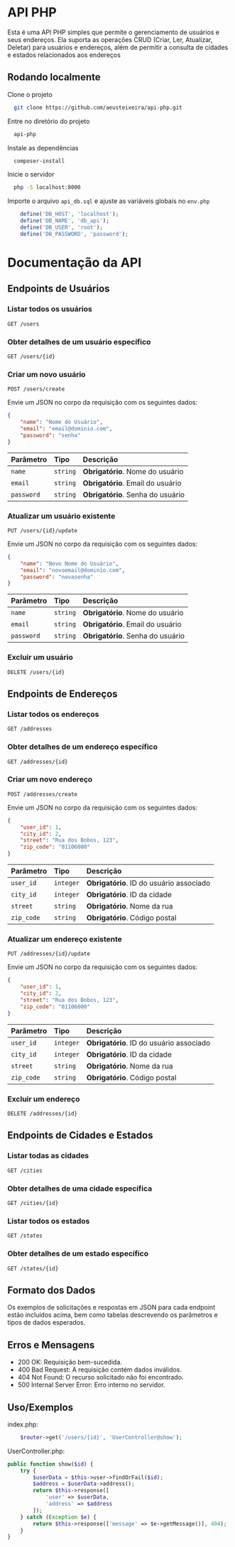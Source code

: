
# API PHP

Esta é uma API PHP simples que permite o gerenciamento de usuários e seus endereços. Ela suporta as operações CRUD (Criar, Ler, Atualizar, Deletar) para usuários e endereços, além de permitir a consulta de cidades e estados relacionados aos endereços


## Rodando localmente

Clone o projeto

```bash
  git clone https://github.com/aeusteixeira/api-php.git
```

Entre no diretório do projeto

```bash
  api-php
```

Instale as dependências

```bash
  composer-install
```

Inicie o servidor

```bash
  php -S localhost:8000
```

Importe o arquivo `api_db.sql` e ajuste as variáveis globais no `env.php`

```php
    define('DB_HOST', 'localhost');
    define('DB_NAME', 'db_api');
    define('DB_USER', 'root');
    define('DB_PASSWORD', 'password');
```
# Documentação da API

## Endpoints de Usuários

### Listar todos os usuários
```http
GET /users
```

### Obter detalhes de um usuário específico
```http
GET /users/{id}
```

### Criar um novo usuário
```http
POST /users/create
```
Envie um JSON no corpo da requisição com os seguintes dados:

```json
{
    "name": "Nome do Usuário",
    "email": "email@dominio.com",
    "password": "senha"
}
```

| Parâmetro | Tipo | Descrição |
| :--- | :--- | :--- |
| `name` | `string` | **Obrigatório**. Nome do usuário |
| `email` | `string` | **Obrigatório**. Email do usuário |
| `password` | `string` | **Obrigatório**. Senha do usuário |

### Atualizar um usuário existente
```http
PUT /users/{id}/update
```
Envie um JSON no corpo da requisição com os seguintes dados:

```json
{
    "name": "Novo Nome do Usuário",
    "email": "novoemail@dominio.com",
    "password": "novasenha"
}
```

| Parâmetro | Tipo | Descrição |
| :--- | :--- | :--- |
| `name` | `string` | **Obrigatório**. Nome do usuário |
| `email` | `string` | **Obrigatório**. Email do usuário |
| `password` | `string` | **Obrigatório**. Senha do usuário |

### Excluir um usuário
```http
DELETE /users/{id}
```

## Endpoints de Endereços

### Listar todos os endereços
```http
GET /addresses
```

### Obter detalhes de um endereço específico
```http
GET /addresses/{id}
```

### Criar um novo endereço
```http
POST /addresses/create
```
Envie um JSON no corpo da requisição com os seguintes dados:

```json
{
    "user_id": 1,
    "city_id": 2,
    "street": "Rua dos Bobos, 123",
    "zip_code": "01106000"
}
```

| Parâmetro | Tipo | Descrição |
| :--- | :--- | :--- |
| `user_id` | `integer` | **Obrigatório**. ID do usuário associado |
| `city_id` | `integer` | **Obrigatório**. ID da cidade |
| `street` | `string` | **Obrigatório**. Nome da rua |
| `zip_code` | `string` | **Obrigatório**. Código postal |

### Atualizar um endereço existente
```http
PUT /addresses/{id}/update
```
Envie um JSON no corpo da requisição com os seguintes dados:

```json
{
    "user_id": 1,
    "city_id": 2,
    "street": "Rua dos Bobos, 123",
    "zip_code": "01106000"
}
```

| Parâmetro | Tipo | Descrição |
| :--- | :--- | :--- |
| `user_id` | `integer` | **Obrigatório**. ID do usuário associado |
| `city_id` | `integer` | **Obrigatório**. ID da cidade |
| `street` | `string` | **Obrigatório**. Nome da rua |
| `zip_code` | `string` | **Obrigatório**. Código postal |

### Excluir um endereço
```http
DELETE /addresses/{id}
```

## Endpoints de Cidades e Estados

### Listar todas as cidades
```http
GET /cities
```

### Obter detalhes de uma cidade específica
```http
GET /cities/{id}
```

### Listar todos os estados
```http
GET /states
```

### Obter detalhes de um estado específico
```http
GET /states/{id}
```

## Formato dos Dados
Os exemplos de solicitações e respostas em JSON para cada endpoint estão incluídos acima, bem como tabelas descrevendo os parâmetros e tipos de dados esperados. 

## Erros e Mensagens
- 200 OK: Requisição bem-sucedida.
- 400 Bad Request: A requisição contém dados inválidos.
- 404 Not Found: O recurso solicitado não foi encontrado.
- 500 Internal Server Error: Erro interno no servidor.
## Uso/Exemplos

index.php:
```php
    $router->get('/users/{id}', 'UserController@show');
```
UserController.php:
```php
public function show($id) {
    try {
        $userData = $this->user->findOrFail($id);
        $address = $userData->address();
        return $this->response([
            'user' => $userData,
            'address' => $address
        ]);
    } catch (Exception $e) {
        return $this->response(['message' => $e->getMessage()], 404);
    }
}
```